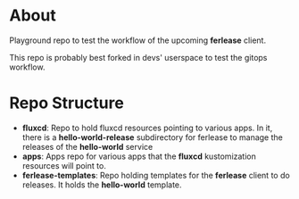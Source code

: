 # About

Playground repo to test the workflow of the upcoming **ferlease** client.

This repo is probably best forked in devs' userspace to test the gitops workflow.

# Repo Structure

- **fluxcd**: Repo to hold fluxcd resources pointing to various apps. In it, there is a **hello-world-release** subdirectory for ferlease to manage the releases of the **hello-world** service
- **apps**: Apps repo for various apps that the **fluxcd** kustomization resources will point to.
- **ferlease-templates**: Repo holding templates for the **ferlease** client to do releases. It holds the **hello-world** template.